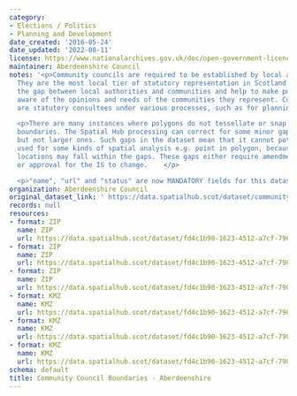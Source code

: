 ```yaml
---
category:
- Elections / Politics
- Planning and Development
date_created: '2016-05-24'
date_updated: '2022-08-11'
license: https://www.nationalarchives.gov.uk/doc/open-government-licence/version/3/
maintainer: Aberdeenshire Council
notes: '<p>Community councils are required to be established by local authorities.
  They are the most local tier of statutory representation in Scotland. They bridge
  the gap between local authorities and communities and help to make public bodies
  aware of the opinions and needs of the communities they represent. Community councils
  are statutory consultees under various processes, such as for planning applications.</p>

  <p>There are many instances where polygons do not tessellate or snap to local authority
  boundaries. The Spatial Hub processing can correct for some minor gap errors (&lt;5m)
  but not larger ones. Such gaps in the dataset mean that it cannot potentially be
  used for some kinds of spatial analysis e.g. point in polygon, because some point
  locations may fall within the gaps. These gaps either require amendment at source
  or approval for the IS to change.    </p>

  <p>"name", "url" and "status" are now MANDATORY fields for this dataset.                                                                                                                                                                                                                                                                                                                                                                                                                                                                                                                                                                                                                                                                                                                                                                                                                                                                                                                                                                                                                                                                                                                                                                                                                                                                                                                                                                                                                                                                                                                                                                                                                           </p>'
organization: Aberdeenshire Council
original_dataset_link: ' https://data.spatialhub.scot/dataset/community_council_boundaries-as'
records: null
resources:
- format: ZIP
  name: ZIP
  url: https://data.spatialhub.scot/dataset/fd4c1b90-1623-4512-a7cf-790d8a882e79/resource/7f0d405e-2d1c-4473-987e-eaa1c39be29c/download/aberdeenshirecommunitycouncils.zip
- format: ZIP
  name: ZIP
  url: https://data.spatialhub.scot/dataset/fd4c1b90-1623-4512-a7cf-790d8a882e79/resource/11c8c9c8-1ccb-420e-90d0-94d5a0acc897/download/aberdeenshirecommunitycouncils.zip
- format: ZIP
  name: ZIP
  url: https://data.spatialhub.scot/dataset/fd4c1b90-1623-4512-a7cf-790d8a882e79/resource/5198d4c5-ad8e-4e0a-aa74-db4c010cdeaa/download/abshirecommunitycouncils08-05-18.zip
- format: KMZ
  name: KMZ
  url: https://data.spatialhub.scot/dataset/fd4c1b90-1623-4512-a7cf-790d8a882e79/resource/034899e3-986d-42df-9166-a61baae3b202/download/abshire_community_councils_28-06-19.kmz
- format: KMZ
  name: KMZ
  url: https://data.spatialhub.scot/dataset/fd4c1b90-1623-4512-a7cf-790d8a882e79/resource/5a81c53b-9199-45e2-801b-752b2c60ab70/download/abdnshire-community-councils-2020-08-31.kmz
- format: KMZ
  name: KMZ
  url: https://data.spatialhub.scot/dataset/fd4c1b90-1623-4512-a7cf-790d8a882e79/resource/a34a3d06-ec85-489b-b3de-f08ab6375aa2/download/abdnshire-community-councils-2021-05-18.kmz
schema: default
title: Community Council Boundaries - Aberdeenshire
---
```

